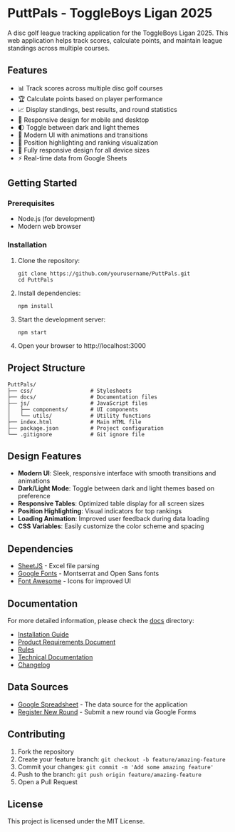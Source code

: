 # PuttPals - ToggleBoys Ligan 2025

A disc golf league tracking application for the ToggleBoys Ligan 2025. This web application helps track scores, calculate points, and maintain league standings across multiple courses.

## Features

- 📊 Track scores across multiple disc golf courses
- 🏆 Calculate points based on player performance
- 📈 Display standings, best results, and round statistics
- 📱 Responsive design for mobile and desktop
- 🌓 Toggle between dark and light themes
- 🎨 Modern UI with animations and transitions
- 💯 Position highlighting and ranking visualization
- 📱 Fully responsive design for all device sizes
- ⚡ Real-time data from Google Sheets

## Getting Started

### Prerequisites

- Node.js (for development)
- Modern web browser

### Installation

1. Clone the repository:
   ```
   git clone https://github.com/yourusername/PuttPals.git
   cd PuttPals
   ```

2. Install dependencies:
   ```
   npm install
   ```

3. Start the development server:
   ```
   npm start
   ```

4. Open your browser to http://localhost:3000

## Project Structure

```
PuttPals/
├── css/                  # Stylesheets
├── docs/                 # Documentation files
├── js/                   # JavaScript files
│   ├── components/       # UI components
│   └── utils/            # Utility functions
├── index.html            # Main HTML file
├── package.json          # Project configuration
└── .gitignore            # Git ignore file
```

## Design Features

- **Modern UI**: Sleek, responsive interface with smooth transitions and animations
- **Dark/Light Mode**: Toggle between dark and light themes based on preference
- **Responsive Tables**: Optimized table display for all screen sizes
- **Position Highlighting**: Visual indicators for top rankings
- **Loading Animation**: Improved user feedback during data loading
- **CSS Variables**: Easily customize the color scheme and spacing

## Dependencies

- [SheetJS](https://github.com/SheetJS/sheetjs) - Excel file parsing
- [Google Fonts](https://fonts.google.com/) - Montserrat and Open Sans fonts
- [Font Awesome](https://fontawesome.com/) - Icons for improved UI

## Documentation

For more detailed information, please check the [docs](./docs) directory:

- [Installation Guide](./docs/INSTALLATION.md)
- [Product Requirements Document](./docs/PRD.md)
- [Rules](./docs/Rules.md)
- [Technical Documentation](./docs/TechnicalDocumentation.md)
- [Changelog](./docs/CHANGELOG.md)

## Data Sources

- [Google Spreadsheet](https://docs.google.com/spreadsheets/d/1bw6pXc641nv13V9ECxuwjTPzJq1z3ubpMsTQSVQewVs/edit?usp=sharing) - The data source for the application
- [Register New Round](https://forms.gle/MShZKyWr9vmKfCz68) - Submit a new round via Google Forms

## Contributing

1. Fork the repository
2. Create your feature branch: `git checkout -b feature/amazing-feature`
3. Commit your changes: `git commit -m 'Add some amazing feature'`
4. Push to the branch: `git push origin feature/amazing-feature`
5. Open a Pull Request

## License

This project is licensed under the MIT License. 